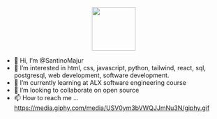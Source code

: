 <div id="header" align="center">
  <img src="https://media.giphy.com/media/USV0ym3bVWQJJmNu3N/giphy.gif" width="100"/>
</div>



- 👋 Hi, I’m @SantinoMajur
- 👀 I’m interested in html, css, javascript, python, tailwind, react, sql, postgresql, web development, software development.
- 🌱 I’m currently learning at ALX software engineering course
- 💞️ I’m looking to collaborate on open source
- 📫 How to reach me ...
https://media.giphy.com/media/USV0ym3bVWQJJmNu3N/giphy.gif
<!---
SantinoMajur/SantinoMajur is a ✨ special ✨ repository because its `README.md` (this file) appears on your GitHub profile.
You can click the Preview link to take a look at your changes.
--->
